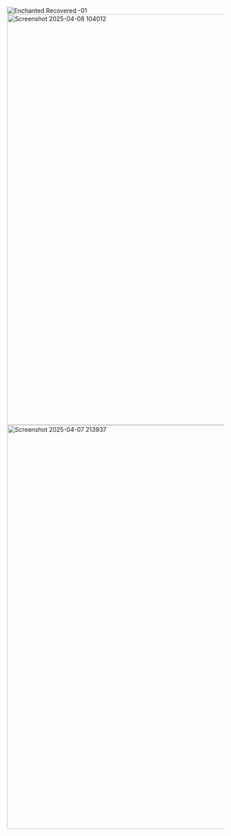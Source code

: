 ![Enchanted  Recovered -01](https://github.com/user-attachments/assets/c184732a-bf3f-43a8-9d2b-d2aa436f2f90)
<img width="956" alt="Screenshot 2025-04-08 104012" src="https://github.com/user-attachments/assets/926fbe5f-30fd-4e06-9d62-4fc82520bc66" />
<img width="940" alt="Screenshot 2025-04-07 213937" src="https://github.com/user-attachments/assets/56af32a9-ab62-4333-888d-0c810b841e01" />









